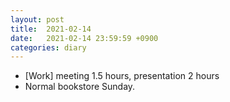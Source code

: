 ```yaml
---
layout: post
title:  2021-02-14
date:   2021-02-14 23:59:59 +0900
categories: diary
---
```


- [Work] meeting 1.5 hours, presentation 2 hours
- Normal bookstore Sunday.
